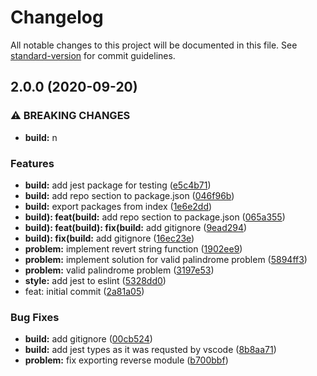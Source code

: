 # Changelog

All notable changes to this project will be documented in this file. See [standard-version](https://github.com/conventional-changelog/standard-version) for commit guidelines.

## 2.0.0 (2020-09-20)


### ⚠ BREAKING CHANGES

* **build:** n

### Features

* **build:** add jest package for testing ([e5c4b71](https://github.com/SonOfSafwat/daily-bytes/commit/e5c4b71d7f18674dab044aa425b2be93dc0d0505))
* **build:** add repo section to package.json ([046f96b](https://github.com/SonOfSafwat/daily-bytes/commit/046f96bf66f8777c39789d50cc1937b55e8c2351))
* **build:** export packages from index ([1e6e2dd](https://github.com/SonOfSafwat/daily-bytes/commit/1e6e2dd55371caf8b8fd7526fcdfae1dbef1237d))
* **build): feat(build:** add repo section to package.json ([065a355](https://github.com/SonOfSafwat/daily-bytes/commit/065a355c42f7b0b490667b1be3915a8a7edb687c))
* **build): feat(build): fix(build:** add gitignore ([9ead294](https://github.com/SonOfSafwat/daily-bytes/commit/9ead294636cf20a7c8e185ef345a3eadec319019))
* **build): fix(build:** add gitignore ([16ec23e](https://github.com/SonOfSafwat/daily-bytes/commit/16ec23e09067fcb2dbd8792a96dee896f073143e))
* **problem:** implement revert string function ([1902ee9](https://github.com/SonOfSafwat/daily-bytes/commit/1902ee9306290f3076af12944845aecf500b39a7))
* **problem:** implement solution for valid palindrome problem ([5894ff3](https://github.com/SonOfSafwat/daily-bytes/commit/5894ff3a101f1cb199bf5ee997e8e3e3669c6e90))
* **problem:** valid palindrome problem ([3197e53](https://github.com/SonOfSafwat/daily-bytes/commit/3197e53d4fb38981d8787e3e05084e6d1c8ba004))
* **style:** add jest to eslint ([5328dd0](https://github.com/SonOfSafwat/daily-bytes/commit/5328dd0e28e401fe5b8aa50544983e36820c2140))
* feat: initial commit ([2a81a05](https://github.com/SonOfSafwat/daily-bytes/commit/2a81a05ae8b407803ffe7b23333efb0fda0efda8))


### Bug Fixes

* **build:** add gitignore ([00cb524](https://github.com/SonOfSafwat/daily-bytes/commit/00cb52428edf673d9852b65cb9f65c51c200dd39))
* **build:** add jest types as it was requsted by vscode ([8b8aa71](https://github.com/SonOfSafwat/daily-bytes/commit/8b8aa7126f1a68f2b25300a63cf12721a085ebc7))
* **problem:** fix exporting reverse module ([b700bbf](https://github.com/SonOfSafwat/daily-bytes/commit/b700bbf54277587505a133a85f4550a9839bf5eb))
